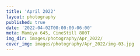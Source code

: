 ```yaml
---
title: 'April 2022'
layout: photography
published: true
date: '2022-04-02T00:00:00-06:00'
meta: Mamiya 645, CineStill 800T
img_dir: images/photography/Apr_2022/
cover_img: images/photography/Apr_2022/img-03.jpg
---
```

